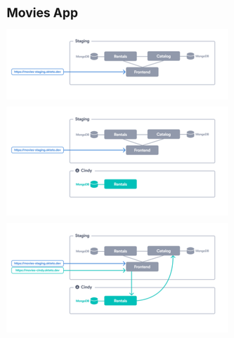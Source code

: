 # Movies App

![Architecture diagram](images/app.png)

![Partial dev environment](images/partial.png)

![Divert](images/divert.png)

